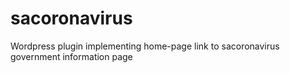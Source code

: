 # sacoronavirus
Wordpress plugin implementing home-page link to sacoronavirus government information page
